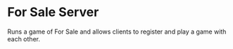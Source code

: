 For Sale Server
===============

Runs a game of For Sale and allows clients to register and play a game with
each other.
